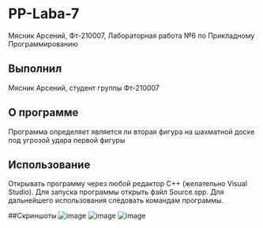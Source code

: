# PP-Laba-7
Мясник Арсений, Фт-210007, Лабораторная работа №6 по Прикладному Программированию

## Выполнил 
Мясник Арсений, студент группы Фт-210007

## О программе
Программа определяет является ли вторая фигура на шахматной доске под угрозой удара первой фигуры

## Использование
Открывать программу через любой редактор C++ (желательно Visual Studio). Для запуска программы открыть файл Source.spp. Для дальнейшего использования следовать командам программы.

##Скриншоты
![image](https://user-images.githubusercontent.com/65024125/198889818-d81ac46b-78b8-4fe8-a836-afaf4fdb1f9e.png)
![image](https://user-images.githubusercontent.com/65024125/198889874-09cd32f3-9d97-4a30-a964-de0f62cbf5c5.png)
![image](https://user-images.githubusercontent.com/65024125/198889944-1eafdd50-7072-41f3-8c71-ee8d91ffeb5c.png)
